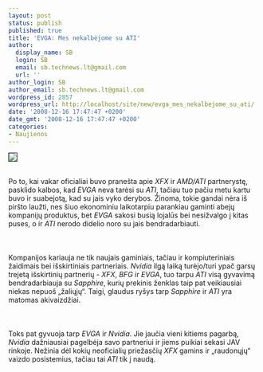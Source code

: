 ```yaml
---
layout: post
status: publish
published: true
title: 'EVGA: Mes nekalbėjome su ATI'
author:
  display_name: SB
  login: SB
  email: sb.technews.lt@gmail.com
  url: ''
author_login: SB
author_email: sb.technews.lt@gmail.com
wordpress_id: 2857
wordpress_url: http://localhost/site/new/evga_mes_nekalbejome_su_ati/
date: '2008-12-16 17:47:47 +0200'
date_gmt: '2008-12-16 17:47:47 +0200'
categories:
- Naujienos
---
```

<div class="imgright"><img src="http://tbn0.google.com/images?q=tbn:H3-Y-wbsVcTVrM:http://www.warepin.com/wp-content/uploads/2008/05/evgacompanylogo.jpg" border="1"></div>
<p><br>Po to, kai vakar oficialiai buvo pranešta apie <i>XFX</i> ir <i>AMD/ATI</i> partnerystę, pasklido kalbos, kad <i>EVGA</i> neva tarėsi su <i>ATI</i>, tačiau tuo pačiu metu kartu buvo ir suabejotą, kad su jais vyko derybos. Žinoma, tokie gandai nėra iš piršto laužti, nes šiuo ekonominiu laikotarpiu parankiau gaminti abejų kompanijų produktus, bet <i>EVGA</i> sakosi busią lojalūs bei nesižvalgo į kitas puses, o ir <i>ATI</i> nerodo didelio noro su jais bendradarbiauti.<br />
<br><br />
<br>Kompanijos kariauja ne tik naujais gaminiais, tačiau ir kompiuteriniais žaidimais bei išskirtiniais partneriais. <i>Nvidia</i> ilgą laiką turėjo/turi ypač garsų trejetą išskirtinių partnerių - <i>XFX</i>, <i>BFG</i> ir <i>EVGA</i>, tuo tarpu <i>ATI</i> visą gyvavimą bendradarbiauja su <i>Sapphire</i>, kurių prekinis ženklas taip pat veikiausiai niekas nepuoš „žaliųjų“. Taigi, glaudus ryšys tarp <i>Sapphire</i> ir <i>ATI</i> yra matomas akivaizdžiai.<br />
<br><br />
<br>Toks pat gyvuoja tarp <i>EVGA</i> ir <i>Nvidia</i>. Jie jaučia vieni kitiems pagarbą, <i>Nvidia</i> dažniausiai pagelbėja savo partneriui ir jiems puikiai sekasi JAV rinkoje. Nežinia dėl kokių neoficialių priežasčių <i>XFX</i> gamins ir „raudonųjų“ vaizdo posistemius, tačiau tai <i>ATI</i> tik į naudą.<br />
<br><br />
<br><br />
<br></p>
